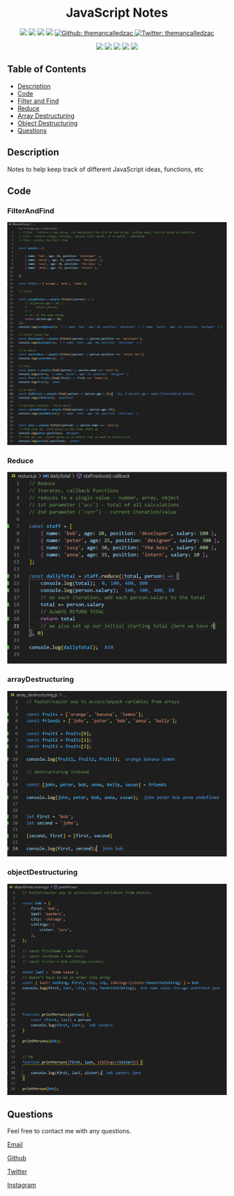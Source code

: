 <h1 align="center">JavaScript Notes </h1>

<p align="center">
    <img src="https://img.shields.io/github/repo-size/themancalledzac/JavaScript_Notes" />
    <img src="https://img.shields.io/github/languages/top/themancalledzac/JavaScript_Notes"  />
    <img src="https://img.shields.io/github/issues/themancalledzac/JavaScript_Notes" />
    <img src="https://img.shields.io/github/last-commit/themancalledzac/JavaScript_Notes" >
    <a href="https://github.com/themancalledzac">
        <img alt="Github: themancalledzac" src="https://img.shields.io/github/followers/themancalledzac?style=social" target="_blank" />
    </a>
    <a href="https://twitter.com/themancalledzac">
        <img alt="Twitter: themancalledzac" src="https://img.shields.io/twitter/follow/themancalledzac.svg?style=social" target="_blank" />
    </a>
</p>
  
<p align="center">
    <img src="https://img.shields.io/badge/Javascript-yellow" />
    <img src="https://img.shields.io/badge/jQuery-blue"  />
    <img src="https://img.shields.io/badge/-node.js-green" />
    <img src="https://img.shields.io/badge/-inquirer-red" >
    <img src="https://img.shields.io/badge/-json-orange" />
</p>

## Table of Contents

- [Description](#description)
- [Code](#code)
- [Filter and Find](#FilterAndFind)
- [Reduce](#Reduce)
- [Array Destructuring](#arrayDestructuring)
- [Object Destructuring](#objectDestructuring)
- [Questions](#questions)

## Description

Notes to help keep track of different JavaScript ideas, functions, etc

## Code

### FilterAndFind

![FilterAndFind](./images/Notes.filterAndFind.PNG)

### Reduce

![Reduce](./images/Notes.reduce.PNG)

### arrayDestructuring

![Array Destructuring](./images/Notes.array_Destructuring.PNG)

### objectDestructuring

![Object Destructuring](./images/Notes.objectDestructuring.PNG)

## Questions

Feel free to contact me with any questions.

[Email](mailto:themancalledzac@gmail.com)

[Github](https://github.com/themancalledzac)

[Twitter](https://twitter.com/themancalledzac)

[Instagram](https://www.instagram.com/themancalledzac/)
